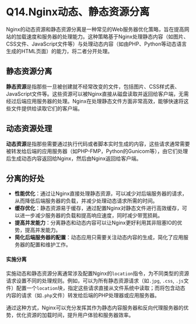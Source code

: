 # Q14.Nginx动态、静态资源分离

Nginx的动态资源和静态资源分离是一种常见的Web服务器优化策略，旨在提高网站的加载速度和服务器的处理能力。这种策略基于Nginx处理静态内容（如图片、CSS文件、JavaScript文件等）与处理动态内容（如由PHP、Python等动态语言生成的HTML页面）的能力，将二者分开处理。

## 静态资源分离

**静态资源**是指那些一旦被创建就不经常改变的文件，包括图片、CSS样式表、JavaScript文件等。这些资源可以被Nginx直接从磁盘读取并返回给客户端，无需经过后端应用服务器的处理。Nginx在处理静态文件方面非常高效，能够快速将这些文件提供给读取它们的客户端。



## 动态资源处理

**动态资源**是指那些需要通过执行代码或者脚本实时生成的内容，这些请求通常需要被转发给后端的应用服务器（如PHP-FMP，Python的Gunicom等），由它们处理后生成动态内容返回给Nginx，然后由Nginx返回给客户端。





## 分离的好处

+ **性能优化**：通过让Nginx直接处理静态资源，可以减少对后端服务器的请求，从而降低后端服务器的负载，并减少处理动态请求所需的时间。
+ **缓存优化**：静态资源易于缓存，通过配置Nginx对静态文件进行高效缓存，可以进一步减少服务器的负载和提高响应速度，同时减少带宽损耗。
+ **提高并发能力**：分离静态和动态内容可以让Nginx更好利用其非阻塞IO的优势，提高并发能力。
+ **简化后端服务器的配置**：动态应用只需要关注动态内容的生成，简化了应用服务器的配置和维护工作。



#### 实施分离

实施动态和静态资源分离通常涉及配置Nginx的`location`指令，为不同类型的资源请求设置不同的处理规则。例如，可以为所有静态资源请求（如`.jpg`, `.css`, `.js`文件）配置一个`location`块，指定这些请求直接从文件系统中读取；而将包含动态内容的请求（如`.php`文件）转发给后端的PHP处理器或应用服务器。

通过这种方式，Nginx可以充分发挥其作为静态内容服务器和反向代理服务器的优势，优化资源的加载时间，提升用户体验和服务器效率。